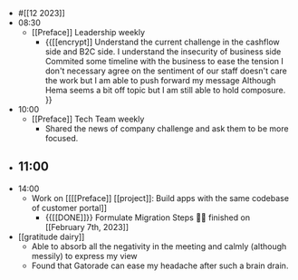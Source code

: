 - #[[12 2023]]
- 08:30
    - [[Preface]] Leadership weekly
        - {{[[encrypt]]
Understand the current challenge in the cashflow side and B2C side.
I understand the insecurity of business side
Commited some timeline with the business to ease the tension
I don't necessary agree on the sentiment of our staff doesn't care the work but I am able to push forward my message
Although Hema seems a bit off topic but I am still able to hold composure.
}} 
- 10:00
    - [[Preface]] Tech Team weekly
        - Shared the news of company challenge and ask them to be more focused.
- 11:00
    - 
- 14:00
    - Work on [[[[Preface]] [[project]]: Build apps with the same codebase of customer portal]]
        - {{[[DONE]]}}  Formulate Migration Steps 👏🏼 finished on [[February 7th, 2023]]
- [[gratitude dairy]]
    - Able to absorb all the negativity in the meeting and calmly (although messily) to express my view
    - Found that Gatorade can ease my headache after such a brain drain.

